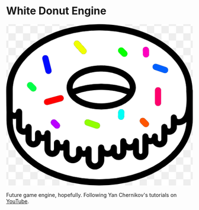 # White Donut Engine

![White Donut Engine](https://github.com/killerzman/WhiteDonutEngine/blob/master/_assets/logo/whitedonutengine.png "White Donut Engine")

Future game engine, hopefully. Following Yan Chernikov's tutorials on [YouTube](https://www.youtube.com/playlist?list=PLlrATfBNZ98dC-V-N3m0Go4deliWHPFwT).

